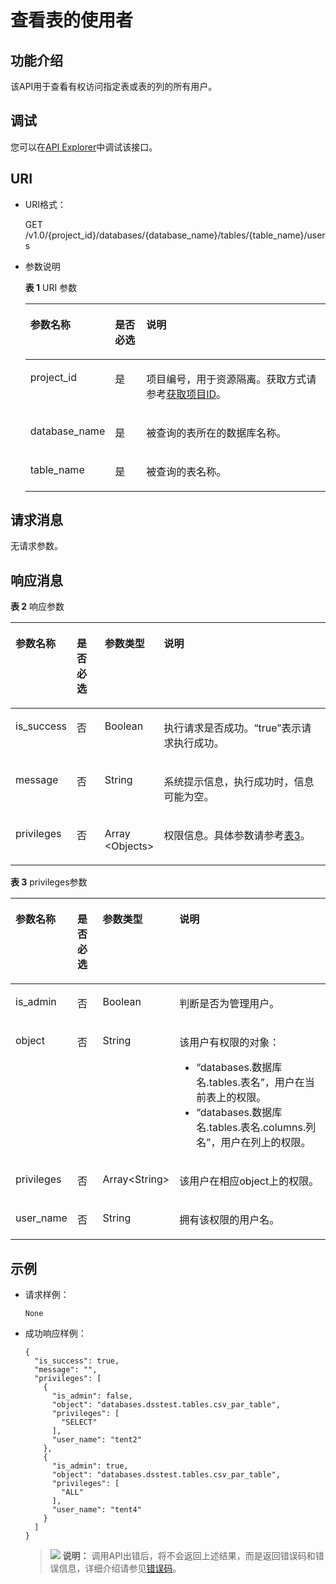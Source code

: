 # 查看表的使用者<a name="dli_02_0041"></a>

## 功能介绍<a name="sd6e8c88e7f1940f2874203753a466f65"></a>

该API用于查看有权访问指定表或表的列的所有用户。

## 调试<a name="section556523314214"></a>

您可以在[API Explorer](https://apiexplorer.developer.huaweicloud.com/apiexplorer/doc?product=DLI&api=ListTableUsers)中调试该接口。

## URI<a name="s5d7df6cd9c2d47028149e6d4427a8c62"></a>

-   URI格式：

    GET /v1.0/\{project\_id\}/databases/\{database\_name\}/tables/\{table\_name\}/users

-   参数说明

    **表 1**  URI 参数

    <a name="zh-cn_topic_0069077918_table43238749"></a>
    <table><thead align="left"><tr id="zh-cn_topic_0069077918_row10278610"><th class="cellrowborder" valign="top" width="18.87%" id="mcps1.2.4.1.1"><p id="a35bce72f7ded4b6ca6e6e7b072f761fe"><a name="a35bce72f7ded4b6ca6e6e7b072f761fe"></a><a name="a35bce72f7ded4b6ca6e6e7b072f761fe"></a>参数名称</p>
    </th>
    <th class="cellrowborder" valign="top" width="11.05%" id="mcps1.2.4.1.2"><p id="ac062951b77994dac995dfc893a33c0b0"><a name="ac062951b77994dac995dfc893a33c0b0"></a><a name="ac062951b77994dac995dfc893a33c0b0"></a>是否必选</p>
    </th>
    <th class="cellrowborder" valign="top" width="70.08%" id="mcps1.2.4.1.3"><p id="aa286ad371d454f5aa19bff6be13f6014"><a name="aa286ad371d454f5aa19bff6be13f6014"></a><a name="aa286ad371d454f5aa19bff6be13f6014"></a>说明</p>
    </th>
    </tr>
    </thead>
    <tbody><tr id="row6409104654212"><td class="cellrowborder" valign="top" width="18.87%" headers="mcps1.2.4.1.1 "><p id="zh-cn_topic_0069077803_p43412436"><a name="zh-cn_topic_0069077803_p43412436"></a><a name="zh-cn_topic_0069077803_p43412436"></a>project_id</p>
    </td>
    <td class="cellrowborder" valign="top" width="11.05%" headers="mcps1.2.4.1.2 "><p id="zh-cn_topic_0069077803_p26746391"><a name="zh-cn_topic_0069077803_p26746391"></a><a name="zh-cn_topic_0069077803_p26746391"></a>是</p>
    </td>
    <td class="cellrowborder" valign="top" width="70.08%" headers="mcps1.2.4.1.3 "><p id="p1310472724012"><a name="p1310472724012"></a><a name="p1310472724012"></a>项目编号，用于资源隔离。获取方式请参考<a href="获取项目ID.md">获取项目ID</a>。</p>
    </td>
    </tr>
    <tr id="zh-cn_topic_0069077918_row24370534"><td class="cellrowborder" valign="top" width="18.87%" headers="mcps1.2.4.1.1 "><p id="zh-cn_topic_0069077918_p27856265"><a name="zh-cn_topic_0069077918_p27856265"></a><a name="zh-cn_topic_0069077918_p27856265"></a>database_name</p>
    </td>
    <td class="cellrowborder" valign="top" width="11.05%" headers="mcps1.2.4.1.2 "><p id="zh-cn_topic_0069077918_p41764972"><a name="zh-cn_topic_0069077918_p41764972"></a><a name="zh-cn_topic_0069077918_p41764972"></a>是</p>
    </td>
    <td class="cellrowborder" valign="top" width="70.08%" headers="mcps1.2.4.1.3 "><p id="zh-cn_topic_0069077918_p27519543"><a name="zh-cn_topic_0069077918_p27519543"></a><a name="zh-cn_topic_0069077918_p27519543"></a>被查询的表所在的数据库名称。</p>
    </td>
    </tr>
    <tr id="zh-cn_topic_0069077918_row46349299"><td class="cellrowborder" valign="top" width="18.87%" headers="mcps1.2.4.1.1 "><p id="zh-cn_topic_0069077918_p63305775"><a name="zh-cn_topic_0069077918_p63305775"></a><a name="zh-cn_topic_0069077918_p63305775"></a>table_name</p>
    </td>
    <td class="cellrowborder" valign="top" width="11.05%" headers="mcps1.2.4.1.2 "><p id="zh-cn_topic_0069077918_p27494118"><a name="zh-cn_topic_0069077918_p27494118"></a><a name="zh-cn_topic_0069077918_p27494118"></a>是</p>
    </td>
    <td class="cellrowborder" valign="top" width="70.08%" headers="mcps1.2.4.1.3 "><p id="zh-cn_topic_0069077918_p12431106"><a name="zh-cn_topic_0069077918_p12431106"></a><a name="zh-cn_topic_0069077918_p12431106"></a>被查询的表名称。</p>
    </td>
    </tr>
    </tbody>
    </table>


## 请求消息<a name="s0321aaf2b6284c30a7005c347cb5221f"></a>

无请求参数。

## 响应消息<a name="sd9070f4194864f98afe3de3144ecde9f"></a>

**表 2**  响应参数

<a name="zh-cn_topic_0069077918_table21854507"></a>
<table><thead align="left"><tr id="zh-cn_topic_0069077918_row1790386"><th class="cellrowborder" valign="top" width="11.64%" id="mcps1.2.5.1.1"><p id="a9eb53c603ed9485fb7c6e3f4f8ae53b3"><a name="a9eb53c603ed9485fb7c6e3f4f8ae53b3"></a><a name="a9eb53c603ed9485fb7c6e3f4f8ae53b3"></a>参数名称</p>
</th>
<th class="cellrowborder" valign="top" width="9.47%" id="mcps1.2.5.1.2"><p id="p2014422512351"><a name="p2014422512351"></a><a name="p2014422512351"></a>是否必选</p>
</th>
<th class="cellrowborder" valign="top" width="18.63%" id="mcps1.2.5.1.3"><p id="a22ea636f3fe441229b86c5f27471efb1"><a name="a22ea636f3fe441229b86c5f27471efb1"></a><a name="a22ea636f3fe441229b86c5f27471efb1"></a>参数类型</p>
</th>
<th class="cellrowborder" valign="top" width="60.260000000000005%" id="mcps1.2.5.1.4"><p id="ab8d3aa509ab24b35bfcfc434c8ac9a6c"><a name="ab8d3aa509ab24b35bfcfc434c8ac9a6c"></a><a name="ab8d3aa509ab24b35bfcfc434c8ac9a6c"></a>说明</p>
</th>
</tr>
</thead>
<tbody><tr id="zh-cn_topic_0069077918_row63130693"><td class="cellrowborder" valign="top" width="11.64%" headers="mcps1.2.5.1.1 "><p id="zh-cn_topic_0069077918_p13312517"><a name="zh-cn_topic_0069077918_p13312517"></a><a name="zh-cn_topic_0069077918_p13312517"></a>is_success</p>
</td>
<td class="cellrowborder" valign="top" width="9.47%" headers="mcps1.2.5.1.2 "><p id="p1414462510354"><a name="p1414462510354"></a><a name="p1414462510354"></a>否</p>
</td>
<td class="cellrowborder" valign="top" width="18.63%" headers="mcps1.2.5.1.3 "><p id="zh-cn_topic_0069077918_p34793626"><a name="zh-cn_topic_0069077918_p34793626"></a><a name="zh-cn_topic_0069077918_p34793626"></a>Boolean</p>
</td>
<td class="cellrowborder" valign="top" width="60.260000000000005%" headers="mcps1.2.5.1.4 "><p id="p1260053913153"><a name="p1260053913153"></a><a name="p1260053913153"></a>执行请求是否成功。<span class="parmvalue" id="parmvalue11899883161058"><a name="parmvalue11899883161058"></a><a name="parmvalue11899883161058"></a>“true”</span>表示请求执行成功。</p>
</td>
</tr>
<tr id="zh-cn_topic_0069077918_row64511672"><td class="cellrowborder" valign="top" width="11.64%" headers="mcps1.2.5.1.1 "><p id="zh-cn_topic_0069077918_p58062983"><a name="zh-cn_topic_0069077918_p58062983"></a><a name="zh-cn_topic_0069077918_p58062983"></a>message</p>
</td>
<td class="cellrowborder" valign="top" width="9.47%" headers="mcps1.2.5.1.2 "><p id="p101448253356"><a name="p101448253356"></a><a name="p101448253356"></a>否</p>
</td>
<td class="cellrowborder" valign="top" width="18.63%" headers="mcps1.2.5.1.3 "><p id="zh-cn_topic_0069077918_p41325255"><a name="zh-cn_topic_0069077918_p41325255"></a><a name="zh-cn_topic_0069077918_p41325255"></a>String</p>
</td>
<td class="cellrowborder" valign="top" width="60.260000000000005%" headers="mcps1.2.5.1.4 "><p id="p1600193917153"><a name="p1600193917153"></a><a name="p1600193917153"></a>系统提示信息，执行成功时，信息可能为空。</p>
</td>
</tr>
<tr id="row62331737151936"><td class="cellrowborder" valign="top" width="11.64%" headers="mcps1.2.5.1.1 "><p id="p27546183151952"><a name="p27546183151952"></a><a name="p27546183151952"></a>privileges</p>
</td>
<td class="cellrowborder" valign="top" width="9.47%" headers="mcps1.2.5.1.2 "><p id="p1214432517351"><a name="p1214432517351"></a><a name="p1214432517351"></a>否</p>
</td>
<td class="cellrowborder" valign="top" width="18.63%" headers="mcps1.2.5.1.3 "><p id="p6340639151952"><a name="p6340639151952"></a><a name="p6340639151952"></a>Array &lt;Objects&gt;</p>
</td>
<td class="cellrowborder" valign="top" width="60.260000000000005%" headers="mcps1.2.5.1.4 "><p id="p25622788151936"><a name="p25622788151936"></a><a name="p25622788151936"></a>权限信息。具体参数请参考<a href="#table56781141366">表3</a>。</p>
</td>
</tr>
</tbody>
</table>

**表 3**  privileges参数

<a name="table56781141366"></a>
<table><thead align="left"><tr id="row17679514153613"><th class="cellrowborder" valign="top" width="11.64%" id="mcps1.2.5.1.1"><p id="p8679201415369"><a name="p8679201415369"></a><a name="p8679201415369"></a>参数名称</p>
</th>
<th class="cellrowborder" valign="top" width="9.47%" id="mcps1.2.5.1.2"><p id="p1867912140364"><a name="p1867912140364"></a><a name="p1867912140364"></a>是否必选</p>
</th>
<th class="cellrowborder" valign="top" width="12.989999999999998%" id="mcps1.2.5.1.3"><p id="p1667911142365"><a name="p1667911142365"></a><a name="p1667911142365"></a>参数类型</p>
</th>
<th class="cellrowborder" valign="top" width="65.9%" id="mcps1.2.5.1.4"><p id="p3679814183615"><a name="p3679814183615"></a><a name="p3679814183615"></a>说明</p>
</th>
</tr>
</thead>
<tbody><tr id="row368081418361"><td class="cellrowborder" valign="top" width="11.64%" headers="mcps1.2.5.1.1 "><p id="p176817144368"><a name="p176817144368"></a><a name="p176817144368"></a>is_admin</p>
</td>
<td class="cellrowborder" valign="top" width="9.47%" headers="mcps1.2.5.1.2 "><p id="p7681151412369"><a name="p7681151412369"></a><a name="p7681151412369"></a>否</p>
</td>
<td class="cellrowborder" valign="top" width="12.989999999999998%" headers="mcps1.2.5.1.3 "><p id="p106811814133611"><a name="p106811814133611"></a><a name="p106811814133611"></a>Boolean</p>
</td>
<td class="cellrowborder" valign="top" width="65.9%" headers="mcps1.2.5.1.4 "><p id="p156811114173615"><a name="p156811114173615"></a><a name="p156811114173615"></a>判断是否为管理用户。</p>
</td>
</tr>
<tr id="row1168116140360"><td class="cellrowborder" valign="top" width="11.64%" headers="mcps1.2.5.1.1 "><p id="p368171410366"><a name="p368171410366"></a><a name="p368171410366"></a>object</p>
</td>
<td class="cellrowborder" valign="top" width="9.47%" headers="mcps1.2.5.1.2 "><p id="p26817149363"><a name="p26817149363"></a><a name="p26817149363"></a>否</p>
</td>
<td class="cellrowborder" valign="top" width="12.989999999999998%" headers="mcps1.2.5.1.3 "><p id="p14681171413368"><a name="p14681171413368"></a><a name="p14681171413368"></a>String</p>
</td>
<td class="cellrowborder" valign="top" width="65.9%" headers="mcps1.2.5.1.4 "><p id="p268181443618"><a name="p268181443618"></a><a name="p268181443618"></a>该用户有权限的对象：</p>
<a name="ul26811114153611"></a><a name="ul26811114153611"></a><ul id="ul26811114153611"><li>“databases.数据库名.tables.表名”，用户在当前表上的权限。</li><li>“databases.数据库名.tables.表名.columns.列名”，用户在列上的权限。</li></ul>
</td>
</tr>
<tr id="row7682171418365"><td class="cellrowborder" valign="top" width="11.64%" headers="mcps1.2.5.1.1 "><p id="p1568218145363"><a name="p1568218145363"></a><a name="p1568218145363"></a>privileges</p>
</td>
<td class="cellrowborder" valign="top" width="9.47%" headers="mcps1.2.5.1.2 "><p id="p1068212142365"><a name="p1068212142365"></a><a name="p1068212142365"></a>否</p>
</td>
<td class="cellrowborder" valign="top" width="12.989999999999998%" headers="mcps1.2.5.1.3 "><p id="p1068231493612"><a name="p1068231493612"></a><a name="p1068231493612"></a><span>Array</span><span>&lt;</span><span>String</span><span>&gt;</span></p>
</td>
<td class="cellrowborder" valign="top" width="65.9%" headers="mcps1.2.5.1.4 "><p id="p13682314163612"><a name="p13682314163612"></a><a name="p13682314163612"></a>该用户在相应object上的权限。</p>
</td>
</tr>
<tr id="row9682181415363"><td class="cellrowborder" valign="top" width="11.64%" headers="mcps1.2.5.1.1 "><p id="p11682614183616"><a name="p11682614183616"></a><a name="p11682614183616"></a>user_name</p>
</td>
<td class="cellrowborder" valign="top" width="9.47%" headers="mcps1.2.5.1.2 "><p id="p4682171483612"><a name="p4682171483612"></a><a name="p4682171483612"></a>否</p>
</td>
<td class="cellrowborder" valign="top" width="12.989999999999998%" headers="mcps1.2.5.1.3 "><p id="p5682814103618"><a name="p5682814103618"></a><a name="p5682814103618"></a>String</p>
</td>
<td class="cellrowborder" valign="top" width="65.9%" headers="mcps1.2.5.1.4 "><p id="p5682161413365"><a name="p5682161413365"></a><a name="p5682161413365"></a>拥有该权限的用户名。</p>
</td>
</tr>
</tbody>
</table>

## 示例<a name="section4788096615388"></a>

-   请求样例：

    ```
    None
    ```

-   成功响应样例：

    ```
    {
      "is_success": true,
      "message": "",
      "privileges": [
        {
          "is_admin": false,
          "object": "databases.dsstest.tables.csv_par_table",
          "privileges": [
            "SELECT"
          ],
          "user_name": "tent2"
        },
        {
          "is_admin": true,
          "object": "databases.dsstest.tables.csv_par_table",
          "privileges": [
            "ALL"
          ],
          "user_name": "tent4"
        }
      ]
    }
    ```

    >![](public_sys-resources/icon-note.gif) **说明：** 
    >调用API出错后，将不会返回上述结果，而是返回错误码和错误信息，详细介绍请参见[错误码](错误码.md)。


